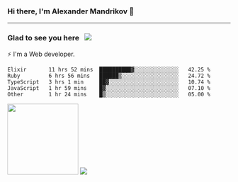 ### Hi there, I'm Alexander Mandrikov 👋

- - -

### Glad to see you here &nbsp; ![](https://komarev.com/ghpvc/?username=nunsez&color=blue&label=visitors)

⚡ I'm a Web developer.

<!--✨ My GitHub <a href="https://nunsez.github.io/" target="_blank">resume link</a>-->

<!--
**nunsez/nunsez** is a ✨ _special_ ✨ repository because its `README.md` (this file) appears on your GitHub profile.

Here are some ideas to get you started:

- 🔭 I’m currently working on ...
- 🌱 I’m currently learning ...
- 👯 I’m looking to collaborate on ...
- 🤔 I’m looking for help with ...
- 💬 Ask me about ...
- 📫 How to reach me: ...
- 😄 Pronouns: ...
- ⚡ Fun fact: ...
-->


<!--START_SECTION:waka-->

```text
Elixir       11 hrs 52 mins  ██████████▓░░░░░░░░░░░░░░   42.25 %
Ruby         6 hrs 56 mins   ██████▒░░░░░░░░░░░░░░░░░░   24.72 %
TypeScript   3 hrs 1 min     ██▓░░░░░░░░░░░░░░░░░░░░░░   10.74 %
JavaScript   1 hr 59 mins    █▓░░░░░░░░░░░░░░░░░░░░░░░   07.10 %
Other        1 hr 24 mins    █▒░░░░░░░░░░░░░░░░░░░░░░░   05.00 %
```

<!--END_SECTION:waka-->

<span>
<img height="160em" src="https://github-readme-stats-nunsez.vercel.app/api?username=nunsez&show_icons=true&count_private=true&hide_border=true&hide=issues" />
<img src="https://github-readme-stats-nunsez.vercel.app/api/top-langs/?username=nunsez&layout=compact&hide_border=true" />
</span>

<!--
[![willianrod's wakatime stats](https://github-readme-stats.vercel.app/api/wakatime?username=nunsez&hide_border=true)](https://github.com/anuraghazra/github-readme-stats)
-->
